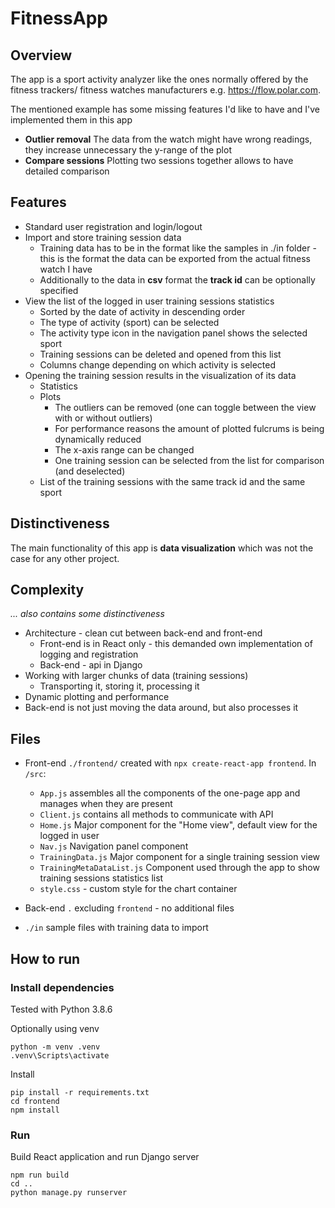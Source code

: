 # FitnessApp
## Overview
The app is a sport activity analyzer like the ones normally offered by the fitness trackers/ fitness watches manufacturers e.g. https://flow.polar.com.

The mentioned example has some missing features I'd like to have and I've implemented them in this app
* **Outlier removal** The data from the watch might have wrong readings, they increase unnecessary the y-range of the plot
* **Compare sessions** Plotting two sessions together allows to have detailed comparison  
## Features
* Standard user registration and login/logout
* Import and store training session data
  * Training data has to be in the format like the samples in ./in folder - this is the format the data can be exported from the actual fitness watch I have
  * Additionally to the data in **csv** format the **track id** can be optionally specified
* View the list of the logged in user training sessions statistics
  * Sorted by the date of activity in descending order
  * The type of activity (sport) can be selected
  * The activity type icon in the navigation panel shows the selected sport
  * Training sessions can be deleted and opened from this list
  * Columns change depending on which activity is selected
* Opening the training session results in the visualization of its data
    * Statistics
    * Plots
      * The outliers can be removed (one can toggle between the view with or without outliers)
      * For performance reasons the amount of plotted fulcrums is being dynamically reduced
      * The x-axis range can be changed
      * One training session can be selected from the list for comparison (and deselected)
    * List of the training sessions with the same track id and the same sport
   
## Distinctiveness
The main functionality of this app is **data visualization** which was not the case for any other project.

## Complexity
*... also contains some distinctiveness*
* Architecture - clean cut between back-end and front-end
  * Front-end is in React only - this demanded own implementation of logging and registration
  * Back-end - api in Django
* Working with larger chunks of data (training sessions)
  * Transporting it, storing it, processing it
* Dynamic plotting and performance
* Back-end is not just moving the data around, but also processes it 
## Files
* Front-end `./frontend/` created with `npx create-react-app frontend`. In `/src`:
  * `App.js` assembles all the components of the one-page app and manages when they are present
  * `Client.js` contains all methods to communicate with API
  * `Home.js` Major component for the "Home view", default view for the logged in user
  * `Nav.js` Navigation panel component
  * `TrainingData.js` Major component for a single training session view
  * `TrainingMetaDataList.js` Component used through the app to show training sessions statistics list
  * `style.css` - custom style for the chart container
* Back-end `.` excluding `frontend` - no additional files

* `./in` sample files with training data to import
## How to run
### Install dependencies
Tested with Python 3.8.6

Optionally using venv
```
python -m venv .venv
.venv\Scripts\activate
```
Install
```
pip install -r requirements.txt
cd frontend
npm install
```
### Run

Build React application and run Django server
```
npm run build
cd ..
python manage.py runserver
```
